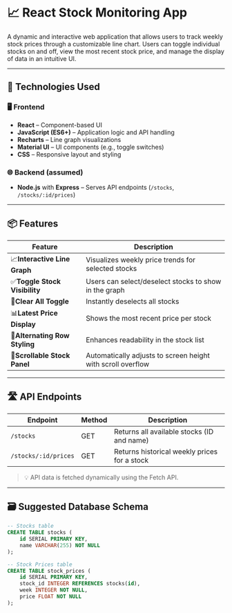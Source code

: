 # 📈 React Stock Monitoring App

A dynamic and interactive web application that allows users to track weekly stock prices through a customizable line chart. Users can toggle individual stocks on and off, view the most recent stock price, and manage the display of data in an intuitive UI.

---

## 🔧 Technologies Used

### 🖥️ Frontend

- **React** – Component-based UI
- **JavaScript (ES6+)** – Application logic and API handling
- **Recharts** – Line graph visualizations
- **Material UI** – UI components (e.g., toggle switches)
- **CSS** – Responsive layout and styling

### 🌐 Backend (assumed)

- **Node.js** with **Express** – Serves API endpoints (`/stocks`, `/stocks/:id/prices`)

---

## 📦 Features

| Feature                             | Description                                                 |
| ----------------------------------- | ----------------------------------------------------------- |
| 📈**Interactive Line Graph**  | Visualizes weekly price trends for selected stocks          |
| ✅**Toggle Stock Visibility** | Users can select/deselect stocks to show in the graph       |
| 🧹**Clear All Toggle**        | Instantly deselects all stocks                              |
| 📊**Latest Price Display**    | Shows the most recent price per stock                       |
| 🔁**Alternating Row Styling** | Enhances readability in the stock list                      |
| 📜**Scrollable Stock Panel**  | Automatically adjusts to screen height with scroll overflow |

---

## 🛣️ API Endpoints

| Endpoint               | Method | Description                                  |
| ---------------------- | ------ | -------------------------------------------- |
| `/stocks`            | GET    | Returns all available stocks (ID and name)   |
| `/stocks/:id/prices` | GET    | Returns historical weekly prices for a stock |

> 💡 API data is fetched dynamically using the Fetch API.

---

## 🗃️ Suggested Database Schema

```sql
-- Stocks table
CREATE TABLE stocks (
    id SERIAL PRIMARY KEY,
    name VARCHAR(255) NOT NULL
);

-- Stock Prices table
CREATE TABLE stock_prices (
    id SERIAL PRIMARY KEY,
    stock_id INTEGER REFERENCES stocks(id),
    week INTEGER NOT NULL,
    price FLOAT NOT NULL
);
```
